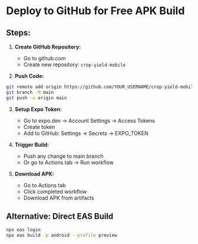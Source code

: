 # Deploy to GitHub for Free APK Build

## Steps:

1. **Create GitHub Repository:**
   - Go to github.com
   - Create new repository: `crop-yield-mobile`

2. **Push Code:**
```bash
git remote add origin https://github.com/YOUR_USERNAME/crop-yield-mobile.git
git branch -M main
git push -u origin main
```

3. **Setup Expo Token:**
   - Go to expo.dev → Account Settings → Access Tokens
   - Create token
   - Add to GitHub: Settings → Secrets → EXPO_TOKEN

4. **Trigger Build:**
   - Push any change to main branch
   - Or go to Actions tab → Run workflow

5. **Download APK:**
   - Go to Actions tab
   - Click completed workflow
   - Download APK from artifacts

## Alternative: Direct EAS Build
```bash
npx eas login
npx eas build -p android --profile preview
```